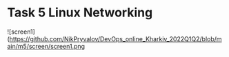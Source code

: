 # Task 5 Linux Networking
![screen1](https://github.com/NikPryvalov/DevOps_online_Kharkiv_2022Q1Q2/blob/main/m5/screen/screen1.png
